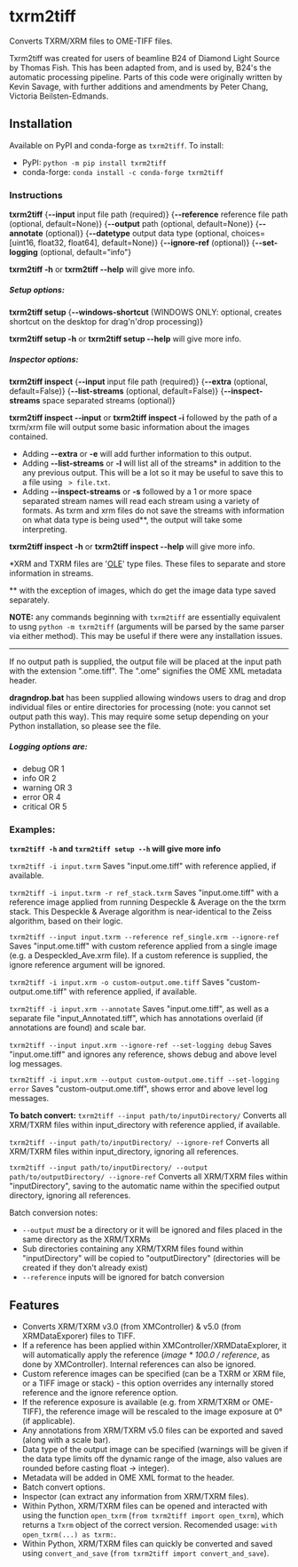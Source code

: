 # txrm2tiff

Converts TXRM/XRM files to OME-TIFF files.

Txrm2tiff was created for users of beamline B24 of Diamond Light Source by Thomas Fish. This has been adapted from, and is used by, B24's the automatic processing pipeline. Parts of this code were originally written by Kevin Savage, with further additions and amendments by Peter Chang, Victoria Beilsten-Edmands.

## Installation

Available on PyPI and conda-forge as `txrm2tiff`. To install:
- PyPI: `python -m pip install txrm2tiff`
- conda-forge: `conda install -c conda-forge txrm2tiff`

### Instructions

**txrm2tiff** {**--input** input file path (required)} {**--reference** reference file path (optional, default=None)} {**--output** path (optional, default=None)} {**--annotate** (optional)} {**--datetype** output data type (optional, choices=[uint16, float32, float64], default=None)} {**--ignore-ref** (optional)} {**--set-logging** (optional, default="info"}

**txrm2tiff -h** or **txrm2tiff --help** will give more info.
&nbsp;

##### Setup options:
**txrm2tiff setup** {**--windows-shortcut** (WINDOWS ONLY: optional, creates shortcut on the desktop for drag'n'drop processing)}

**txrm2tiff setup -h** or **txrm2tiff setup --help** will give more info.
&nbsp;

##### Inspector options:
**txrm2tiff inspect** {**--input** input file path (required)} {**--extra** (optional, default=False)} {**--list-streams** (optional, default=False)} {**--inspect-streams** space separated streams (optional)}

**txrm2tiff inspect --input** or **txrm2tiff inspect -i** followed by the path of a txrm/xrm file will output some basic information about the images contained.
  - Adding **--extra** or **-e** will add further information to this output.
  - Adding **--list-streams** or **-l** will list all of the streams\* in addition to the any previous output. This will be a lot so it may be useful to save this to a file using ` > file.txt`.
  - Adding **--inspect-streams** or **-s** followed by a 1 or more space separated stream names will read each stream using a variety of formats. As txrm and xrm files do not save the streams with information on what data type is being used\*\*, the output will take some interpreting.

**txrm2tiff inspect -h** or **txrm2tiff inspect --help** will give more info.


\*XRM and TXRM files are '[OLE](https://en.wikipedia.org/wiki/Object_Linking_and_Embedding)' type files. These files to separate and store information in streams.

\*\* with the exception of images, which do get the image data type saved separately.

**NOTE:** any commands beginning with `txrm2tiff` are essentially equivalent to usng `python -m txrm2tiff` (arguments will be parsed by the same parser via either method). This may be useful if there were any installation issues.

---

If no output path is supplied, the output file will be placed at the input path with the extension ".ome.tiff". The ".ome" signifies the OME XML metadata header.

**dragndrop.bat** has been supplied allowing windows users to drag and drop individual files or entire directories for processing (note: you cannot set output path this way). This may require some setup depending on your Python installation, so please see the file.

##### Logging options are:
* debug OR 1
* info OR 2
* warning OR 3
* error OR 4
* critical OR 5


### Examples:
**`txrm2tiff -h` and `txrm2tiff setup --h` will give more info**

`txrm2tiff -i input.txrm`
Saves "input.ome.tiff" with reference applied, if available.

`txrm2tiff -i input.txrm -r ref_stack.txrm`
Saves "input.ome.tiff" with a reference image applied from running Despeckle \& Average on the the txrm stack. This Despeckle \& Average algorithm is near-identical to the Zeiss algorithm, based on their logic.

`txrm2tiff --input input.txrm --reference ref_single.xrm --ignore-ref`
Saves "input.ome.tiff" with custom reference applied from a single image (e.g. a Despeckled_Ave.xrm file). If a custom reference is supplied, the ignore reference argument will be ignored.

`txrm2tiff -i input.xrm -o custom-output.ome.tiff`
Saves "custom-output.ome.tiff" with reference applied, if available.

`txrm2tiff -i input.xrm --annotate`
Saves "input.ome.tiff", as well as a separate file "input_Annotated.tiff", which has annotations overlaid (if annotations are found) and scale bar.

`txrm2tiff --input input.xrm --ignore-ref --set-logging debug`
Saves "input.ome.tiff" and ignores any reference, shows debug and above level log messages.

`txrm2tiff -i input.xrm --output custom-output.ome.tiff --set-logging error`
Saves "custom-output.ome.tiff", shows error and above level log messages.

**To batch convert:**
`txrm2tiff --input path/to/inputDirectory/`
Converts all XRM/TXRM files within input_directory with reference applied, if available.

`txrm2tiff --input path/to/inputDirectory/ --ignore-ref`
Converts all XRM/TXRM files within input_directory, ignoring all references.

`txrm2tiff --input path/to/inputDirectory/ --output path/to/outputDirectory/ --ignore-ref`
Converts all XRM/TXRM files within "inputDirectory", saving to the automatic name within the specified output directory, ignoring all references.

Batch conversion notes:
* `--output` _must_ be a directory or it will be ignored and files placed in the same directory as the XRM/TXRMs
* Sub directories containing any XRM/TXRM files found within "inputDirectory" will be copied to "outputDirectory" (directories will be created if they don't already exist)
* `--reference` inputs will be ignored for batch conversion


## Features
* Converts XRM/TXRM v3.0 (from XMController) & v5.0 (from XRMDataExporer) files to TIFF.
* If a reference has been applied within XMController/XRMDataExplorer, it will automatically apply the reference (_image * 100.0 / reference_, as done by XMController). Internal references can also be ignored.
* Custom reference images can be specified (can be a TXRM or XRM file, or a TIFF image or stack) - this option overrides any internally stored reference and the ignore reference option.
* If the reference exposure is available (e.g. from XRM/TXRM or OME-TIFF), the reference image will be rescaled to the image exposure at 0° (if applicable).
* Any annotations from XRM/TXRM v5.0 files can be exported and saved (along with a scale bar).
* Data type of the output image can be specified (warnings will be given if the data type limits off the dynamic range of the image, also values are rounded before casting float -> integer).
* Metadata will be added in OME XML format to the header.
* Batch convert options.
* Inspector (can extract any information from XRM/TXRM files).
* Within Python, XRM/TXRM files can be opened and interacted with using the function `open_txrm` (`from txrm2tiff import open_txrm`), which returns a `Txrm` object of the correct version. Recomended usage: `with open_txrm(...) as txrm:`.
* Within Python, XRM/TXRM files can quickly be converted and saved using `convert_and_save` (`from txrm2tiff import convert_and_save`).
